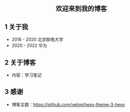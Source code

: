 <h2 align="center">欢迎来到我的博客</p>

## 1 关于我
- 2016 - 2020 北京邮电大学
- 2020 - 2022 华为

## 2 关于博客
- 内容：学习笔记

## 3 感谢
- 博客主题：https://github.com/yelog/hexo-theme-3-hexo
